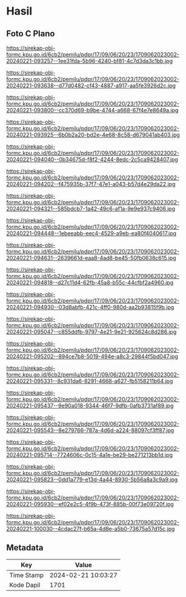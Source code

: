 # Hasil

## Foto C Plano

https://sirekap-obj-formc.kpu.go.id/6cb2/pemilu/pdpr/17/09/06/20/23/1709062023002-20240221-093257--1ee31fda-5b96-4240-bf81-4c7d3da3c1bb.jpg

https://sirekap-obj-formc.kpu.go.id/6cb2/pemilu/pdpr/17/09/06/20/23/1709062023002-20240221-093638--d77d0482-cf43-4887-a917-aa5fe3926d2c.jpg

https://sirekap-obj-formc.kpu.go.id/6cb2/pemilu/pdpr/17/09/06/20/23/1709062023002-20240221-093800--cc370d69-b9be-4744-a668-67f4e7e8649a.jpg

https://sirekap-obj-formc.kpu.go.id/6cb2/pemilu/pdpr/17/09/06/20/23/1709062023002-20240221-093925--6b0b2a20-bd2e-4e68-8c58-d679041ab403.jpg

https://sirekap-obj-formc.kpu.go.id/6cb2/pemilu/pdpr/17/09/06/20/23/1709062023002-20240221-094040--0b34675d-f8f2-4244-8edc-2c5ca9428407.jpg

https://sirekap-obj-formc.kpu.go.id/6cb2/pemilu/pdpr/17/09/06/20/23/1709062023002-20240221-094202--f475935b-37f7-47e1-a043-b57d4e29da22.jpg

https://sirekap-obj-formc.kpu.go.id/6cb2/pemilu/pdpr/17/09/06/20/23/1709062023002-20240221-094321--585bdcb7-1a42-49c6-af1a-9e9e937c9406.jpg

https://sirekap-obj-formc.kpu.go.id/6cb2/pemilu/pdpr/17/09/06/20/23/1709062023002-20240221-094448--1ebeeabb-eec4-4529-a9eb-ea80f4040617.jpg

https://sirekap-obj-formc.kpu.go.id/6cb2/pemilu/pdpr/17/09/06/20/23/1709062023002-20240221-094631--2639661d-eaa8-4ad8-be45-50fb0638c615.jpg

https://sirekap-obj-formc.kpu.go.id/6cb2/pemilu/pdpr/17/09/06/20/23/1709062023002-20240221-094818--d27c11d4-62fb-45a8-b55c-44cfbf2a4960.jpg

https://sirekap-obj-formc.kpu.go.id/6cb2/pemilu/pdpr/17/09/06/20/23/1709062023002-20240221-094930--03d8abfb-421c-4ff0-980d-aa2b93815f9b.jpg

https://sirekap-obj-formc.kpu.go.id/6cb2/pemilu/pdpr/17/09/06/20/23/1709062023002-20240221-095047--c855ddfb-9797-4e21-9e21-925624c8d286.jpg

https://sirekap-obj-formc.kpu.go.id/6cb2/pemilu/pdpr/17/09/06/20/23/1709062023002-20240221-095202--894ce7b8-5019-494e-a8c3-29844f5bd047.jpg

https://sirekap-obj-formc.kpu.go.id/6cb2/pemilu/pdpr/17/09/06/20/23/1709062023002-20240221-095331--8c931da6-8291-4668-a627-fb5158211b64.jpg

https://sirekap-obj-formc.kpu.go.id/6cb2/pemilu/pdpr/17/09/06/20/23/1709062023002-20240221-095437--9e90a018-9344-46f7-9dfb-0afb3731af89.jpg

https://sirekap-obj-formc.kpu.go.id/6cb2/pemilu/pdpr/17/09/06/20/23/1709062023002-20240221-095543--8e279766-787a-4d6d-a224-88097cf3ff87.jpg

https://sirekap-obj-formc.kpu.go.id/6cb2/pemilu/pdpr/17/09/06/20/23/1709062023002-20240221-095714--7724606c-0c15-4a1e-be29-be271213bb1d.jpg

https://sirekap-obj-formc.kpu.go.id/6cb2/pemilu/pdpr/17/09/06/20/23/1709062023002-20240221-095823--0dd1a779-e13d-4a44-8930-5b56a8a3c9a9.jpg

https://sirekap-obj-formc.kpu.go.id/6cb2/pemilu/pdpr/17/09/06/20/23/1709062023002-20240221-095930--ef02e2c5-4f9b-473f-885b-00f73e09720f.jpg

https://sirekap-obj-formc.kpu.go.id/6cb2/pemilu/pdpr/17/09/06/20/23/1709062023002-20240221-100030--4cdac27f-b65a-4d8e-a5b0-73675a57d15c.jpg


## Metadata

| Key        | Value               |
| ---------- | ------------------- |
| Time Stamp | 2024-02-21 10:03:27 |
| Kode Dapil | 1701                |



